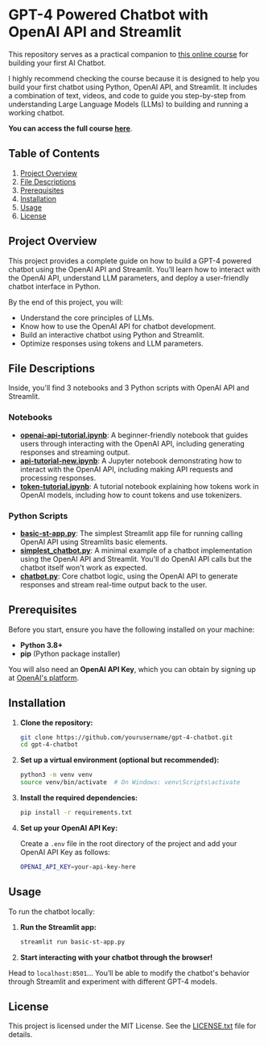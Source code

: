 # GPT-4 Powered Chatbot with OpenAI API and Streamlit

This repository serves as a practical companion to [this online course](https://krisograbek.gumroad.com/l/aichatbot) for building your first AI Chatbot.

I highly recommend checking the course because it is designed to help you build your first chatbot using Python, OpenAI API, and Streamlit. 
It includes a combination of text, videos, and code to guide you step-by-step from understanding Large Language Models (LLMs) to building and running a working chatbot.

**You can access the full course [here](https://krisograbek.gumroad.com/l/aichatbot)**.



## Table of Contents

1. [Project Overview](#project-overview)
2. [File Descriptions](#file-descriptions)
3. [Prerequisites](#prerequisites)
4. [Installation](#installation)
5. [Usage](#usage)
6. [License](#license)

## Project Overview

This project provides a complete guide on how to build a GPT-4 powered chatbot using the OpenAI API and Streamlit. You’ll learn how to interact with the OpenAI API, understand LLM parameters, and deploy a user-friendly chatbot interface in Python.

By the end of this project, you will:

- Understand the core principles of LLMs.
- Know how to use the OpenAI API for chatbot development.
- Build an interactive chatbot using Python and Streamlit.
- Optimize responses using tokens and LLM parameters.

## File Descriptions
Inside, you'll find 3 notebooks and 3 Python scripts with OpenAI API and Streamlit.

### Notebooks
- **[openai-api-tutorial.ipynb](./openai-api-tutorial.ipynb)**: A beginner-friendly notebook that guides users through interacting with the OpenAI API, including generating responses and streaming output.
- **[api-tutorial-new.ipynb](./api-tutorial-new.ipynb)**: A Jupyter notebook demonstrating how to interact with the OpenAI API, including making API requests and processing responses.
- **[token-tutorial.ipynb](./token-tutorial.ipynb)**: A tutorial notebook explaining how tokens work in OpenAI models, including how to count tokens and use tokenizers.


### Python Scripts
- **[basic-st-app.py](./basic-st-app.py)**: The simplest Streamlit app file for running calling OpenAI API using Streamlits basic elements.
- **[simplest_chatbot.py](./simplest_chatbot.py)**: A minimal example of a chatbot implementation using the OpenAI API and Streamlit. You'll do OpenAI API calls but the chatbot itself won't work as expected.
- **[chatbot.py](./chatbot.py)**: Core chatbot logic, using the OpenAI API to generate responses and stream real-time output back to the user.


## Prerequisites

Before you start, ensure you have the following installed on your machine:

- **Python 3.8+**
- **pip** (Python package installer)

You will also need an **OpenAI API Key**, which you can obtain by signing up at [OpenAI's platform](https://beta.openai.com/signup).

## Installation

1. **Clone the repository:**
   ```bash
   git clone https://github.com/yourusername/gpt-4-chatbot.git
   cd gpt-4-chatbot
   ```

2. **Set up a virtual environment (optional but recommended):**
   ```bash
   python3 -m venv venv
   source venv/bin/activate  # On Windows: venv\Scripts\activate
   ```

3. **Install the required dependencies:**
   ```bash
   pip install -r requirements.txt
   ```

4. **Set up your OpenAI API Key:**

   Create a `.env` file in the root directory of the project and add your OpenAI API Key as follows:
   ```bash
   OPENAI_API_KEY=your-api-key-here
   ```

## Usage

To run the chatbot locally:

1. **Run the Streamlit app:**
   ```bash
   streamlit run basic-st-app.py
   ```

2. **Start interacting with your chatbot through the browser!**

Head to `localhost:8501`...
You’ll be able to modify the chatbot's behavior through Streamlit and experiment with different GPT-4 models.

## License

This project is licensed under the MIT License. See the [LICENSE.txt](LICENSE.txt) file for details.

